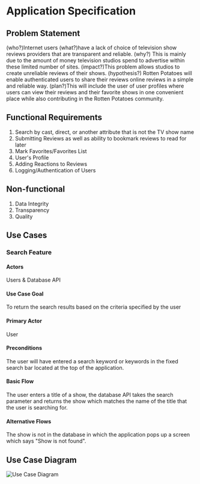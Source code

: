 # Application Specification

## Problem Statement
(who?)Internet users (what?)have a lack of choice of television show reviews providers that are transparent and reliable. (why?) This is mainly due to the amount of money television studios spend to advertise within these limited number of sites. (impact?)This problem allows studios to create unreliable reviews of their shows. (hypothesis?) Rotten Potatoes will enable authenticated users to share their reviews online reviews in a simple and reliable way. (plan?)This will include the user of user profiles where users can view their reviews and their favorite shows in one convenient place while also contributing in the Rotten Potatoes community.

## Functional Requirements

1. Search by cast, direct, or another attribute that is not the TV show name
2. Submitting Reviews as well as ability to bookmark reviews to read for later
3. Mark Favorites/Favorites List
4. User's Profile
5. Adding Reactions to Reviews
6. Logging/Authentication of Users

## Non-functional

1. Data Integrity
2. Transparency
3. Quality

## Use Cases

### Search Feature

#### Actors
Users & Database API

#### Use Case Goal
To return the search results based on the criteria specified by the user

#### Primary Actor
User

#### Preconditions
The user will have entered a search keyword or keywords in the fixed search bar located at the top of the application.

#### Basic Flow
The user enters a title of a show, the database API takes the search parameter and returns the show which matches the name of the title that the user is searching for.

#### Alternative Flows
The show is not in the database in which the application pops up a screen which says "Show is not found".

## Use Case Diagram

![Use Case Diagram](usecase.png)
